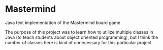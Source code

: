 # Mastermind
Java text implementation of the Mastermind board game

The purpose of this project was to learn how to utilize multiple classes in Java (to teach students about object oriented programming), but I think the number of classes here is kind of unnecessary for this particular project
